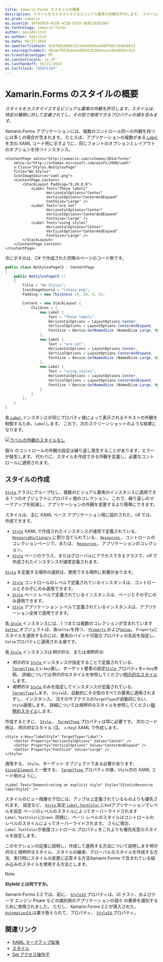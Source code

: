 ```yaml
---
title: Xamarin.Forms のスタイルの概要
description: スタイルをカスタマイズするビジュアル要素の外観を許可します。 スタイルは、特定の種類に対して定義されてし、その型で使用できるプロパティの値を含みます。
ms.prod: xamarin
ms.assetid: 3FF899C0-6CFB-4C1D-837D-9E9E10181967
ms.technology: xamarin-forms
author: davidbritch
ms.author: dabritch
ms.date: 04/27/2016
ms.openlocfilehash: 9e5fb0196b67e23a034856ee0dd7b9c7d4846b31
ms.sourcegitcommit: 482aef652bdaa440561252b6a1a1c0a40583cd32
ms.translationtype: MT
ms.contentlocale: ja-JP
ms.lasthandoff: 05/21/2019
ms.locfileid: "65971107"
---
```

# <a name="introduction-to-xamarinforms-styles"></a>Xamarin.Forms のスタイルの概要

_スタイルをカスタマイズするビジュアル要素の外観を許可します。スタイルは、特定の種類に対して定義されてし、その型で使用できるプロパティの値を含みます。_

Xamarin.Forms アプリケーションには、複数のコントロール同一の外観を持つには多くの場合が含まれます。 たとえば、アプリケーションの複数がある[ `Label` ](xref:Xamarin.Forms.Label)を次の XAML コード例に示すように、同じフォントのオプションとレイアウトのオプションを持つインスタンス。

```xaml
<ContentPage xmlns="http://xamarin.com/schemas/2014/forms"
    xmlns:x="http://schemas.microsoft.com/winfx/2009/xaml"
    x:Class="Styles.NoStylesPage"
    Title="No Styles"
    IconImageSource="xaml.png">
    <ContentPage.Content>
        <StackLayout Padding="0,20,0,0">
            <Label Text="These labels"
                   HorizontalOptions="Center"
                   VerticalOptions="CenterAndExpand"
                   FontSize="Large" />
            <Label Text="are not"
                   HorizontalOptions="Center"
                   VerticalOptions="CenterAndExpand"
                   FontSize="Large" />
            <Label Text="using styles"
                   HorizontalOptions="Center"
                   VerticalOptions="CenterAndExpand"
                   FontSize="Large" />
        </StackLayout>
    </ContentPage.Content>
</ContentPage>
```

次に示すのは、C# で作成された同等のページのコード例です。

```csharp
public class NoStylesPageCS : ContentPage
{
    public NoStylesPageCS ()
    {
        Title = "No Styles";
        IconImageSource = "csharp.png";
        Padding = new Thickness (0, 20, 0, 0);

        Content = new StackLayout {
            Children = {
                new Label {
                    Text = "These labels",
                    HorizontalOptions = LayoutOptions.Center,
                    VerticalOptions = LayoutOptions.CenterAndExpand,
                    FontSize = Device.GetNamedSize (NamedSize.Large, typeof(Label))
                },
                new Label {
                    Text = "are not",
                    HorizontalOptions = LayoutOptions.Center,
                    VerticalOptions = LayoutOptions.CenterAndExpand,
                    FontSize = Device.GetNamedSize (NamedSize.Large, typeof(Label))
                },
                new Label {
                    Text = "using styles",
                    HorizontalOptions = LayoutOptions.Center,
                    VerticalOptions = LayoutOptions.CenterAndExpand,
                    FontSize = Device.GetNamedSize (NamedSize.Large, typeof(Label))
                }
            }
        };
    }
}
```

各[ `Label` ](xref:Xamarin.Forms.Label)インスタンスが同じプロパティ値によって表示されるテキストの外観を制御するため、`Label`します。 これで、次のスクリーンショットのような結果になります。

[![](introduction-images/no-styles.png "ラベルの外観のスタイルなし")](introduction-images/no-styles-large.png#lightbox "外観のスタイルなしのラベル")

個々 のコントロールの外観の設定は繰り返し発生することがあります、エラーが発生します。 代わりに、スタイルを作成できる外観を定義し、必要なコントロールに適用されます。

## <a name="create-a-style"></a>スタイルの作成

[ `Style` ](xref:Xamarin.Forms.Style)クラスにグループ化し、複数のビジュアル要素のインスタンスに適用できる 1 つのオブジェクトにプロパティ値のコレクション。 これで、繰り返しのマークアップを削減し、アプリケーションの外観を変更するより簡単にできます。

スタイルは、主に XAML ベース アプリケーション用に設計された、c# では、作成できます。

- [`Style`](xref:Xamarin.Forms.Style) XAML で作成されたインスタンスが通常で定義されている、 [ `ResourceDictionary` ](xref:Xamarin.Forms.ResourceDictionary)に割り当てられている、 [ `Resources` ](xref:Xamarin.Forms.VisualElement.Resources) 、コントロールのコレクションページで、または、 [ `Resources` ](xref:Xamarin.Forms.Application.Resources) 、アプリケーションのコレクション。
- [`Style`](xref:Xamarin.Forms.Style) ページのクラス、またはグローバルにアクセスできるクラスで、c# で作成されたインスタンスが通常定義されます。

[`Style`](xref:Xamarin.Forms.Style) を定義する場所の選択は、使用できる場所に影響があります。

- [`Style`](xref:Xamarin.Forms.Style) コントロールのレベルで定義されているインスタンスは、コントロールとその子にのみ適用できます。
- [`Style`](xref:Xamarin.Forms.Style) ページ レベルで定義されているインスタンスは、ページとその子にのみ適用できます。
- [`Style`](xref:Xamarin.Forms.Style) アプリケーション レベルで定義されているインスタンスは、アプリケーション全体で適用できます。

各[ `Style` ](xref:Xamarin.Forms.Style)インスタンスには、1 つまたは複数のコレクションが含まれています[ `Setter` ](xref:Xamarin.Forms.Setter)オブジェクトは、各`Setter`を持つ、 [ `Property` ](xref:Xamarin.Forms.Setter.Property)および[`Value`](xref:Xamarin.Forms.Setter.Value)。 `Property`にスタイルを適用するのには、要素のバインド可能なプロパティの名前を指定し、`Value`プロパティに適用される値です。

各[ `Style` ](xref:Xamarin.Forms.Style)インスタンスは*明示的な*、または*暗黙的な*:

- *明示的な* [ `Style` ](xref:Xamarin.Forms.Style)インスタンスが指定することで定義されている、 [ `TargetType` ](xref:Xamarin.Forms.Style.TargetType)と`x:Key`値し、ターゲット要素の設定[`Style` ](xref:Xamarin.Forms.NavigableElement.Style)プロパティを`x:Key`参照。 詳細については*明示的な*スタイルを参照してください[明示的なスタイル](~/xamarin-forms/user-interface/styles/explicit.md)します。
- *暗黙的な* [ `Style` ](xref:Xamarin.Forms.Style)のみを指定してインスタンスが定義されている、 [ `TargetType`](xref:Xamarin.Forms.Style.TargetType)します。 `Style`は、自動的にその型のすべての要素に適用されますし、インスタンス。 注そのサブクラスの`TargetType`が自動的にない、`Style`適用します。 詳細については*暗黙的な*スタイルを参照してください[暗黙的スタイル](~/xamarin-forms/user-interface/styles/implicit.md)します。

作成するときに、 [ `Style` ](xref:Xamarin.Forms.Style)、 [ `TargetType` ](xref:Xamarin.Forms.Style.TargetType)プロパティは常に必要です。 次のコード例は、*明示的な*スタイル (注、 `x:Key`) XAML で作成します。

```xaml
<Style x:Key="labelStyle" TargetType="Label">
    <Setter Property="HorizontalOptions" Value="Center" />
    <Setter Property="VerticalOptions" Value="CenterAndExpand" />
    <Setter Property="FontSize" Value="Large" />
</Style>
```

適用する、 `Style`、ターゲット オブジェクトである必要があります、 [ `VisualElement` ](xref:Xamarin.Forms.VisualElement)と一致する、 [ `TargetType` ](xref:Xamarin.Forms.Style.TargetType)プロパティの値、`Style`次の XAML コード例のように。

```xaml
<Label Text="Demonstrating an explicit style" Style="{StaticResource labelStyle}" />
```

スタイルのビュー階層の下位には、アップ以上定義されているものよりも優先されます。 設定など、 [ `Style` ](xref:Xamarin.Forms.Style)設定[ `Label.TextColor` ](xref:Xamarin.Forms.Label.TextColor)に`Red`アプリケーションでレベルを設定 ページのレベルのスタイルによってオーバーライドされます`Label.TextColor`に`Green`. 同様に、ページ レベルのスタイルはコントロールのレベルのスタイルによってオーバーライドされます。 さらに場合、`Label.TextColor`が直接コントロール プロパティをこれよりも優先任意のスタイルを設定します。

このセクションの記事に説明し、作成して適用する方法について説明します*明示的な*と*暗黙的な*スタイル、スタイルの継承、グローバルなスタイルを作成する方法、実行時にスタイルの変更に応答する方法Xamarin.Forms で含まれている組み込みのスタイルを使用する方法とします。

> [!NOTE]
> **StyleId とは何ですか。**
>
> Xamarin.Forms 2.2 では、前に、 [ `StyleId` ](xref:Xamarin.Forms.Element.StyleId)プロパティは、UI テスト、およびテーマ エンジン Pixate などの識別用のアプリケーションの個々 の要素を識別するために使用されました。 ただし、Xamarin.Forms 2.2 が導入された、 [ `AutomationId` ](xref:Xamarin.Forms.Element.AutomationId)は置き換えられて、プロパティ、 [ `StyleId` ](xref:Xamarin.Forms.Element.StyleId)プロパティ。

## <a name="related-links"></a>関連リンク

- [XAML マークアップ拡張](~/xamarin-forms/xaml/xaml-basics/xaml-markup-extensions.md)
- [スタイル](xref:Xamarin.Forms.Style)
- [Set アクセス操作子](xref:Xamarin.Forms.Setter)
